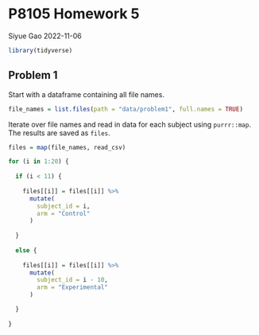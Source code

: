 P8105 Homework 5
================
Siyue Gao
2022-11-06

``` r
library(tidyverse)
```

## Problem 1

Start with a dataframe containing all file names.

``` r
file_names = list.files(path = "data/problem1", full.names = TRUE)
```

Iterate over file names and read in data for each subject using
`purrr::map`. The results are saved as `files`.

``` r
files = map(file_names, read_csv)

for (i in 1:20) {
  
  if (i < 11) {
    
    files[[i]] = files[[i]] %>% 
      mutate(
        subject_id = i,
        arm = "Control"
      )
    
  }
  
  else {
    
    files[[i]] = files[[i]] %>% 
      mutate(
        subject_id = i - 10,
        arm = "Experimental"
      )

  }
  
}
```
